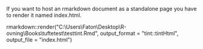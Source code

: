 If you want to host an rmarkdown document as a standalone page you have to render it named index.html. 

rmarkdown::render("C:\\Users\\Faton\\Desktop\\R-ovning\\Books\\tuftetest\\testtint.Rmd",
                  output_format = "tint::tintHtml",
                  output_file = "index.html")
